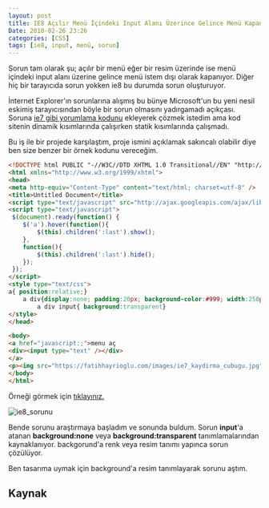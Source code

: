 ```yaml
---
layout: post
title: IE8 Açılır Menü İçindeki Input Alanı Üzerince Gelince Menü Kapanma Sorunu
Date: 2010-02-26 23:26
categories: [CSS]
tags: [ie8, input, menü, sorun]
---
```


Sorun tam olarak şu; açılır bir menü eğer bir resim üzerinde ise menü
içindeki input alanı üzerine gelince menü istem dışı olarak kapanıyor.
Diğer hiç bir tarayıcıda sorun yokken ie8 bu durumda sorun oluşturuyor.

İnternet Explorer'ın sorunlarına alışmış bu bünye Microsoft'un bu yeni
nesil eskimiş tarayıcısından böyle bir sorun olmasını yadırgamadı
açıkçası. Soruna [ie7 gibi yorumlama kodunu][] ekleyerek çözmek istedim
ama kod sitenin dinamik kısımlarında çalışırken statik kısımlarında
çalışmadı.

Bu iş ile bir projede karşılaştım, proje ismini açıklamak sakıncalı
olabilir diye ben size benzer bir örnek kodunu vereceğim. 

```html
<!DOCTYPE html PUBLIC "-//W3C//DTD XHTML 1.0 Transitional//EN" "http://www.w3.org/TR/xhtml1/DTD/xhtml1-transitional.dtd">
<html xmlns="http://www.w3.org/1999/xhtml">
<head>
<meta http-equiv="Content-Type" content="text/html; charset=utf-8" />
<title>Untitled Document</title>
<script type="text/javascript" src="http://ajax.googleapis.com/ajax/libs/jquery/1.2.6/jquery.min.js"></script>
<script type="text/javascript">
 $(document).ready(function() {
	$('a').hover(function(){
		$(this).children(':last').show();
	},
	function(){
		$(this).children(':last').hide();
	});
 });
</script>
<style type="text/css">
a{ position:relative;}
	a div{display:none; padding:20px; background-color:#999; width:250px; position:absolute; top:18px; left:0}
		a div input{ background:transparent}
</style>
</head>

<body>
<a href="javascript:;">menu aç
<div><input type="text" /></div>
</a>
<p><img src="https://fatihhayrioglu.com/images/ie7_kaydirma_cubugu.jpg" width="450" height="398" /></p>
</body>
</html>
```

Örneği görmek için [tıklayınız.][]

![][100]

Bende sorunu araştırmaya başladım ve sonunda buldum. Sorun **input**'a
atanan **background:none** veya **background:transparent**
tanımlamalarından kaynaklanıyor. backgorund'a renk veya resim tanımı
yapınca sorun çözülüyor.  

Ben tasarıma uymak için background'a resim tanımlayarak sorunu aştım.

## Kaynak

  [ie7 gibi yorumlama kodunu]: http://fatihhayrioglu.com/internet-explorer-8i-7-gibi-yorumla-kodu/
  [tıklayınız.]: /dokumanlar/ie8_popupmenu_input_sorunu.html
  [100]: /images/ie8_sorunu.gif
    "ie8_sorunu"
